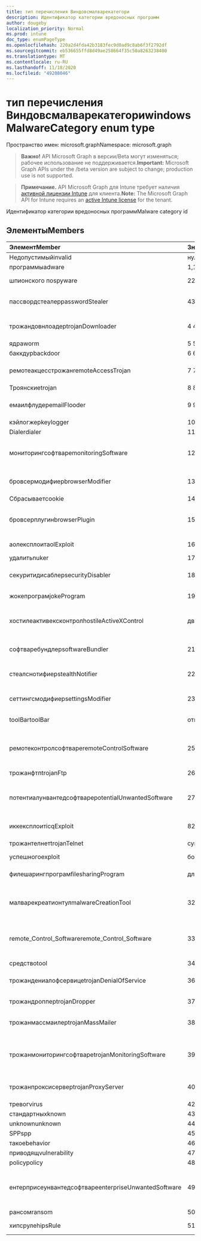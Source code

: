 ```yaml
---
title: тип перечисления Виндовсмалварекатегори
description: Идентификатор категории вредоносных программ
author: dougeby
localization_priority: Normal
ms.prod: intune
doc_type: enumPageType
ms.openlocfilehash: 220a2d4fda42b3183fec9d0ad9c8ab6f3f2792df
ms.sourcegitcommit: eb536655ffd8d49ae258664f35c50a8263238400
ms.translationtype: MT
ms.contentlocale: ru-RU
ms.lasthandoff: 11/18/2020
ms.locfileid: "49208046"
---
```

# <a name="windowsmalwarecategory-enum-type"></a><span data-ttu-id="bdca4-103">тип перечисления Виндовсмалварекатегори</span><span class="sxs-lookup"><span data-stu-id="bdca4-103">windowsMalwareCategory enum type</span></span>

<span data-ttu-id="bdca4-104">Пространство имен: microsoft.graph</span><span class="sxs-lookup"><span data-stu-id="bdca4-104">Namespace: microsoft.graph</span></span>

> <span data-ttu-id="bdca4-105">**Важно!** API Microsoft Graph в версии/Beta могут изменяться; рабочее использование не поддерживается.</span><span class="sxs-lookup"><span data-stu-id="bdca4-105">**Important:** Microsoft Graph APIs under the /beta version are subject to change; production use is not supported.</span></span>

> <span data-ttu-id="bdca4-106">**Примечание.** API Microsoft Graph для Intune требует наличия [активной лицензии Intune](https://go.microsoft.com/fwlink/?linkid=839381) для клиента.</span><span class="sxs-lookup"><span data-stu-id="bdca4-106">**Note:** The Microsoft Graph API for Intune requires an [active Intune license](https://go.microsoft.com/fwlink/?linkid=839381) for the tenant.</span></span>

<span data-ttu-id="bdca4-107">Идентификатор категории вредоносных программ</span><span class="sxs-lookup"><span data-stu-id="bdca4-107">Malware category id</span></span>

## <a name="members"></a><span data-ttu-id="bdca4-108">Элементы</span><span class="sxs-lookup"><span data-stu-id="bdca4-108">Members</span></span>
|<span data-ttu-id="bdca4-109">Элемент</span><span class="sxs-lookup"><span data-stu-id="bdca4-109">Member</span></span>|<span data-ttu-id="bdca4-110">Значение</span><span class="sxs-lookup"><span data-stu-id="bdca4-110">Value</span></span>|<span data-ttu-id="bdca4-111">Описание</span><span class="sxs-lookup"><span data-stu-id="bdca4-111">Description</span></span>|
|:---|:---|:---|
|<span data-ttu-id="bdca4-112">Недопустимый</span><span class="sxs-lookup"><span data-stu-id="bdca4-112">invalid</span></span>|<span data-ttu-id="bdca4-113">нуль</span><span class="sxs-lookup"><span data-stu-id="bdca4-113">0</span></span>|<span data-ttu-id="bdca4-114">Invalid</span><span class="sxs-lookup"><span data-stu-id="bdca4-114">Invalid</span></span>|
|<span data-ttu-id="bdca4-115">программы</span><span class="sxs-lookup"><span data-stu-id="bdca4-115">adware</span></span>|<span data-ttu-id="bdca4-116">1,1</span><span class="sxs-lookup"><span data-stu-id="bdca4-116">1</span></span>|<span data-ttu-id="bdca4-117">Программы</span><span class="sxs-lookup"><span data-stu-id="bdca4-117">Adware</span></span>|
|<span data-ttu-id="bdca4-118">шпионского по</span><span class="sxs-lookup"><span data-stu-id="bdca4-118">spyware</span></span>|<span data-ttu-id="bdca4-119">2</span><span class="sxs-lookup"><span data-stu-id="bdca4-119">2</span></span>|<span data-ttu-id="bdca4-120">Шпионского по</span><span class="sxs-lookup"><span data-stu-id="bdca4-120">Spyware</span></span>|
|<span data-ttu-id="bdca4-121">пассвордстеалер</span><span class="sxs-lookup"><span data-stu-id="bdca4-121">passwordStealer</span></span>|<span data-ttu-id="bdca4-122">4</span><span class="sxs-lookup"><span data-stu-id="bdca4-122">3</span></span>|<span data-ttu-id="bdca4-123">Средство кражи паролей</span><span class="sxs-lookup"><span data-stu-id="bdca4-123">Password stealer</span></span>|
|<span data-ttu-id="bdca4-124">трожандовнлоадер</span><span class="sxs-lookup"><span data-stu-id="bdca4-124">trojanDownloader</span></span>|<span data-ttu-id="bdca4-125">4 </span><span class="sxs-lookup"><span data-stu-id="bdca4-125">4</span></span>|<span data-ttu-id="bdca4-126">Загрузчик троянов</span><span class="sxs-lookup"><span data-stu-id="bdca4-126">Trojan downloader</span></span>|
|<span data-ttu-id="bdca4-127">ядра</span><span class="sxs-lookup"><span data-stu-id="bdca4-127">worm</span></span>|<span data-ttu-id="bdca4-128">5 </span><span class="sxs-lookup"><span data-stu-id="bdca4-128">5</span></span>|<span data-ttu-id="bdca4-129">Ядра</span><span class="sxs-lookup"><span data-stu-id="bdca4-129">Worm</span></span>|
|<span data-ttu-id="bdca4-130">баккдур</span><span class="sxs-lookup"><span data-stu-id="bdca4-130">backdoor</span></span>|<span data-ttu-id="bdca4-131">6 </span><span class="sxs-lookup"><span data-stu-id="bdca4-131">6</span></span>|<span data-ttu-id="bdca4-132">баккдур</span><span class="sxs-lookup"><span data-stu-id="bdca4-132">Backdoor</span></span>|
|<span data-ttu-id="bdca4-133">ремотеакцесстрожан</span><span class="sxs-lookup"><span data-stu-id="bdca4-133">remoteAccessTrojan</span></span>|<span data-ttu-id="bdca4-134">7 </span><span class="sxs-lookup"><span data-stu-id="bdca4-134">7</span></span>|<span data-ttu-id="bdca4-135">Троян удаленного доступа</span><span class="sxs-lookup"><span data-stu-id="bdca4-135">Remote access Trojan</span></span>|
|<span data-ttu-id="bdca4-136">Троянские</span><span class="sxs-lookup"><span data-stu-id="bdca4-136">trojan</span></span>|<span data-ttu-id="bdca4-137">8 </span><span class="sxs-lookup"><span data-stu-id="bdca4-137">8</span></span>|<span data-ttu-id="bdca4-138">Троянские</span><span class="sxs-lookup"><span data-stu-id="bdca4-138">Trojan</span></span>|
|<span data-ttu-id="bdca4-139">емаилфлудер</span><span class="sxs-lookup"><span data-stu-id="bdca4-139">emailFlooder</span></span>|<span data-ttu-id="bdca4-140">9 </span><span class="sxs-lookup"><span data-stu-id="bdca4-140">9</span></span>|<span data-ttu-id="bdca4-141">Средство массовой рассылки почты</span><span class="sxs-lookup"><span data-stu-id="bdca4-141">Email flooder</span></span>|
|<span data-ttu-id="bdca4-142">кэйлогжер</span><span class="sxs-lookup"><span data-stu-id="bdca4-142">keylogger</span></span>|<span data-ttu-id="bdca4-143">10 </span><span class="sxs-lookup"><span data-stu-id="bdca4-143">10</span></span>|<span data-ttu-id="bdca4-144">кэйлогжер</span><span class="sxs-lookup"><span data-stu-id="bdca4-144">Keylogger</span></span>|
|<span data-ttu-id="bdca4-145">Dialer</span><span class="sxs-lookup"><span data-stu-id="bdca4-145">dialer</span></span>|<span data-ttu-id="bdca4-146">11 </span><span class="sxs-lookup"><span data-stu-id="bdca4-146">11</span></span>|<span data-ttu-id="bdca4-147">Dialer</span><span class="sxs-lookup"><span data-stu-id="bdca4-147">Dialer</span></span>|
|<span data-ttu-id="bdca4-148">мониторингсофтваре</span><span class="sxs-lookup"><span data-stu-id="bdca4-148">monitoringSoftware</span></span>|<span data-ttu-id="bdca4-149">12 </span><span class="sxs-lookup"><span data-stu-id="bdca4-149">12</span></span>|<span data-ttu-id="bdca4-150">Программное обеспечение для мониторинга</span><span class="sxs-lookup"><span data-stu-id="bdca4-150">Monitoring software</span></span>|
|<span data-ttu-id="bdca4-151">бровсермодифиер</span><span class="sxs-lookup"><span data-stu-id="bdca4-151">browserModifier</span></span>|<span data-ttu-id="bdca4-152">13 </span><span class="sxs-lookup"><span data-stu-id="bdca4-152">13</span></span>|<span data-ttu-id="bdca4-153">Модификатор браузера</span><span class="sxs-lookup"><span data-stu-id="bdca4-153">Browser modifier</span></span>|
|<span data-ttu-id="bdca4-154">Сбрасывает</span><span class="sxs-lookup"><span data-stu-id="bdca4-154">cookie</span></span>|<span data-ttu-id="bdca4-155">14 </span><span class="sxs-lookup"><span data-stu-id="bdca4-155">14</span></span>|<span data-ttu-id="bdca4-156">Cookie</span><span class="sxs-lookup"><span data-stu-id="bdca4-156">Cookie</span></span>|
|<span data-ttu-id="bdca4-157">бровсерплугин</span><span class="sxs-lookup"><span data-stu-id="bdca4-157">browserPlugin</span></span>|<span data-ttu-id="bdca4-158">15 </span><span class="sxs-lookup"><span data-stu-id="bdca4-158">15</span></span>|<span data-ttu-id="bdca4-159">Подключаемый модуль браузера</span><span class="sxs-lookup"><span data-stu-id="bdca4-159">Browser plugin</span></span>|
|<span data-ttu-id="bdca4-160">аолексплоит</span><span class="sxs-lookup"><span data-stu-id="bdca4-160">aolExploit</span></span>|<span data-ttu-id="bdca4-161">16 </span><span class="sxs-lookup"><span data-stu-id="bdca4-161">16</span></span>|<span data-ttu-id="bdca4-162">Эксплойт AOL</span><span class="sxs-lookup"><span data-stu-id="bdca4-162">AOL exploit</span></span>|
|<span data-ttu-id="bdca4-163">удалить</span><span class="sxs-lookup"><span data-stu-id="bdca4-163">nuker</span></span>|<span data-ttu-id="bdca4-164">17 </span><span class="sxs-lookup"><span data-stu-id="bdca4-164">17</span></span>|<span data-ttu-id="bdca4-165">Удалить</span><span class="sxs-lookup"><span data-stu-id="bdca4-165">Nuker</span></span>|
|<span data-ttu-id="bdca4-166">секуритидисаблер</span><span class="sxs-lookup"><span data-stu-id="bdca4-166">securityDisabler</span></span>|<span data-ttu-id="bdca4-167">18 </span><span class="sxs-lookup"><span data-stu-id="bdca4-167">18</span></span>|<span data-ttu-id="bdca4-168">Недоступный для безопасности</span><span class="sxs-lookup"><span data-stu-id="bdca4-168">Security disabler</span></span>|
|<span data-ttu-id="bdca4-169">жокепрограм</span><span class="sxs-lookup"><span data-stu-id="bdca4-169">jokeProgram</span></span>|<span data-ttu-id="bdca4-170">19</span><span class="sxs-lookup"><span data-stu-id="bdca4-170">19</span></span>|<span data-ttu-id="bdca4-171">Программа жоке</span><span class="sxs-lookup"><span data-stu-id="bdca4-171">Joke program</span></span>|
|<span data-ttu-id="bdca4-172">хостилеактивексконтрол</span><span class="sxs-lookup"><span data-stu-id="bdca4-172">hostileActiveXControl</span></span>|<span data-ttu-id="bdca4-173">двадцать</span><span class="sxs-lookup"><span data-stu-id="bdca4-173">20</span></span>|<span data-ttu-id="bdca4-174">Враждебный элемент управления ActiveX</span><span class="sxs-lookup"><span data-stu-id="bdca4-174">Hostile ActiveX control</span></span>|
|<span data-ttu-id="bdca4-175">софтваребундлер</span><span class="sxs-lookup"><span data-stu-id="bdca4-175">softwareBundler</span></span>|<span data-ttu-id="bdca4-176">21</span><span class="sxs-lookup"><span data-stu-id="bdca4-176">21</span></span>|<span data-ttu-id="bdca4-177">Пакет программного обеспечения</span><span class="sxs-lookup"><span data-stu-id="bdca4-177">Software bundler</span></span>|
|<span data-ttu-id="bdca4-178">стеалснотифиер</span><span class="sxs-lookup"><span data-stu-id="bdca4-178">stealthNotifier</span></span>|<span data-ttu-id="bdca4-179">22</span><span class="sxs-lookup"><span data-stu-id="bdca4-179">22</span></span>|<span data-ttu-id="bdca4-180">Модификатор скрытия</span><span class="sxs-lookup"><span data-stu-id="bdca4-180">Stealth modifier</span></span>|
|<span data-ttu-id="bdca4-181">сеттингсмодифиер</span><span class="sxs-lookup"><span data-stu-id="bdca4-181">settingsModifier</span></span>|<span data-ttu-id="bdca4-182">23</span><span class="sxs-lookup"><span data-stu-id="bdca4-182">23</span></span>|<span data-ttu-id="bdca4-183">Модификатор параметров</span><span class="sxs-lookup"><span data-stu-id="bdca4-183">Settings modifier</span></span>|
|<span data-ttu-id="bdca4-184">toolBar</span><span class="sxs-lookup"><span data-stu-id="bdca4-184">toolBar</span></span>|<span data-ttu-id="bdca4-185">открыт</span><span class="sxs-lookup"><span data-stu-id="bdca4-185">24</span></span>|<span data-ttu-id="bdca4-186">Панель инструментов</span><span class="sxs-lookup"><span data-stu-id="bdca4-186">Toolbar</span></span>|
|<span data-ttu-id="bdca4-187">ремотеконтролсофтваре</span><span class="sxs-lookup"><span data-stu-id="bdca4-187">remoteControlSoftware</span></span>|<span data-ttu-id="bdca4-188">25</span><span class="sxs-lookup"><span data-stu-id="bdca4-188">25</span></span>|<span data-ttu-id="bdca4-189">Программное обеспечение удаленного управления</span><span class="sxs-lookup"><span data-stu-id="bdca4-189">Remote control software</span></span>|
|<span data-ttu-id="bdca4-190">трожанфтп</span><span class="sxs-lookup"><span data-stu-id="bdca4-190">trojanFtp</span></span>|<span data-ttu-id="bdca4-191">26</span><span class="sxs-lookup"><span data-stu-id="bdca4-191">26</span></span>|<span data-ttu-id="bdca4-192">Троян FTP</span><span class="sxs-lookup"><span data-stu-id="bdca4-192">Trojan FTP</span></span>|
|<span data-ttu-id="bdca4-193">потентиалунвантедсофтваре</span><span class="sxs-lookup"><span data-stu-id="bdca4-193">potentialUnwantedSoftware</span></span>|<span data-ttu-id="bdca4-194">27</span><span class="sxs-lookup"><span data-stu-id="bdca4-194">27</span></span>|<span data-ttu-id="bdca4-195">Потенциально нежелательное программное обеспечение</span><span class="sxs-lookup"><span data-stu-id="bdca4-195">Potential unwanted software</span></span>|
|<span data-ttu-id="bdca4-196">иккексплоит</span><span class="sxs-lookup"><span data-stu-id="bdca4-196">icqExploit</span></span>|<span data-ttu-id="bdca4-197">8</span><span class="sxs-lookup"><span data-stu-id="bdca4-197">28</span></span>|<span data-ttu-id="bdca4-198">ИКК эксплойт</span><span class="sxs-lookup"><span data-stu-id="bdca4-198">ICQ exploit</span></span>|
|<span data-ttu-id="bdca4-199">трожантелнет</span><span class="sxs-lookup"><span data-stu-id="bdca4-199">trojanTelnet</span></span>|<span data-ttu-id="bdca4-200">суммируемых</span><span class="sxs-lookup"><span data-stu-id="bdca4-200">29</span></span>|<span data-ttu-id="bdca4-201">Троян Telnet</span><span class="sxs-lookup"><span data-stu-id="bdca4-201">Trojan telnet</span></span>|
|<span data-ttu-id="bdca4-202">успешного</span><span class="sxs-lookup"><span data-stu-id="bdca4-202">exploit</span></span>|<span data-ttu-id="bdca4-203">более</span><span class="sxs-lookup"><span data-stu-id="bdca4-203">30</span></span>|<span data-ttu-id="bdca4-204">Успешного</span><span class="sxs-lookup"><span data-stu-id="bdca4-204">Exploit</span></span>|
|<span data-ttu-id="bdca4-205">филешарингпрограм</span><span class="sxs-lookup"><span data-stu-id="bdca4-205">filesharingProgram</span></span>|<span data-ttu-id="bdca4-206">длиной</span><span class="sxs-lookup"><span data-stu-id="bdca4-206">31</span></span>|<span data-ttu-id="bdca4-207">Программа общего доступа к файлам</span><span class="sxs-lookup"><span data-stu-id="bdca4-207">File sharing program</span></span>|
|<span data-ttu-id="bdca4-208">малварекреатионтул</span><span class="sxs-lookup"><span data-stu-id="bdca4-208">malwareCreationTool</span></span>|<span data-ttu-id="bdca4-209">32</span><span class="sxs-lookup"><span data-stu-id="bdca4-209">32</span></span>|<span data-ttu-id="bdca4-210">Средство создания вредоносных программ</span><span class="sxs-lookup"><span data-stu-id="bdca4-210">Malware creation tool</span></span>|
|<span data-ttu-id="bdca4-211">remote_Control_Software</span><span class="sxs-lookup"><span data-stu-id="bdca4-211">remote_Control_Software</span></span>|<span data-ttu-id="bdca4-212">33</span><span class="sxs-lookup"><span data-stu-id="bdca4-212">33</span></span>|<span data-ttu-id="bdca4-213">Программное обеспечение удаленного управления</span><span class="sxs-lookup"><span data-stu-id="bdca4-213">Remote control software</span></span>|
|<span data-ttu-id="bdca4-214">средство</span><span class="sxs-lookup"><span data-stu-id="bdca4-214">tool</span></span>|<span data-ttu-id="bdca4-215">34</span><span class="sxs-lookup"><span data-stu-id="bdca4-215">34</span></span>|<span data-ttu-id="bdca4-216">Средство</span><span class="sxs-lookup"><span data-stu-id="bdca4-216">Tool</span></span>|
|<span data-ttu-id="bdca4-217">трожандениалофсервице</span><span class="sxs-lookup"><span data-stu-id="bdca4-217">trojanDenialOfService</span></span>|<span data-ttu-id="bdca4-218">36</span><span class="sxs-lookup"><span data-stu-id="bdca4-218">36</span></span>|<span data-ttu-id="bdca4-219">Троян отказ в обслуживании</span><span class="sxs-lookup"><span data-stu-id="bdca4-219">Trojan denial of service</span></span>|
|<span data-ttu-id="bdca4-220">трожандроппер</span><span class="sxs-lookup"><span data-stu-id="bdca4-220">trojanDropper</span></span>|<span data-ttu-id="bdca4-221">37</span><span class="sxs-lookup"><span data-stu-id="bdca4-221">37</span></span>|<span data-ttu-id="bdca4-222">Троян дроппер</span><span class="sxs-lookup"><span data-stu-id="bdca4-222">Trojan dropper</span></span>|
|<span data-ttu-id="bdca4-223">трожанмассмаилер</span><span class="sxs-lookup"><span data-stu-id="bdca4-223">trojanMassMailer</span></span>|<span data-ttu-id="bdca4-224">38</span><span class="sxs-lookup"><span data-stu-id="bdca4-224">38</span></span>|<span data-ttu-id="bdca4-225">Троян рассылки почты</span><span class="sxs-lookup"><span data-stu-id="bdca4-225">Trojan mass mailer</span></span>|
|<span data-ttu-id="bdca4-226">трожанмониторингсофтваре</span><span class="sxs-lookup"><span data-stu-id="bdca4-226">trojanMonitoringSoftware</span></span>|<span data-ttu-id="bdca4-227">39</span><span class="sxs-lookup"><span data-stu-id="bdca4-227">39</span></span>|<span data-ttu-id="bdca4-228">Программное обеспечение отслеживания троянов</span><span class="sxs-lookup"><span data-stu-id="bdca4-228">Trojan monitoring software</span></span>|
|<span data-ttu-id="bdca4-229">трожанпроксисервер</span><span class="sxs-lookup"><span data-stu-id="bdca4-229">trojanProxyServer</span></span>|<span data-ttu-id="bdca4-230">40</span><span class="sxs-lookup"><span data-stu-id="bdca4-230">40</span></span>|<span data-ttu-id="bdca4-231">Прокси-сервер Троян</span><span class="sxs-lookup"><span data-stu-id="bdca4-231">Trojan proxy server</span></span>|
|<span data-ttu-id="bdca4-232">тревог</span><span class="sxs-lookup"><span data-stu-id="bdca4-232">virus</span></span>|<span data-ttu-id="bdca4-233">42</span><span class="sxs-lookup"><span data-stu-id="bdca4-233">42</span></span>|<span data-ttu-id="bdca4-234">Тревог</span><span class="sxs-lookup"><span data-stu-id="bdca4-234">Virus</span></span>|
|<span data-ttu-id="bdca4-235">стандартных</span><span class="sxs-lookup"><span data-stu-id="bdca4-235">known</span></span>|<span data-ttu-id="bdca4-236">43</span><span class="sxs-lookup"><span data-stu-id="bdca4-236">43</span></span>|<span data-ttu-id="bdca4-237">Стандартных</span><span class="sxs-lookup"><span data-stu-id="bdca4-237">Known</span></span>|
|<span data-ttu-id="bdca4-238">unknown</span><span class="sxs-lookup"><span data-stu-id="bdca4-238">unknown</span></span>|<span data-ttu-id="bdca4-239">44</span><span class="sxs-lookup"><span data-stu-id="bdca4-239">44</span></span>|<span data-ttu-id="bdca4-240">Неизвестно</span><span class="sxs-lookup"><span data-stu-id="bdca4-240">Unknown</span></span>|
|<span data-ttu-id="bdca4-241">SPP</span><span class="sxs-lookup"><span data-stu-id="bdca4-241">spp</span></span>|<span data-ttu-id="bdca4-242">45</span><span class="sxs-lookup"><span data-stu-id="bdca4-242">45</span></span>|<span data-ttu-id="bdca4-243">SPP</span><span class="sxs-lookup"><span data-stu-id="bdca4-243">SPP</span></span>|
|<span data-ttu-id="bdca4-244">такое</span><span class="sxs-lookup"><span data-stu-id="bdca4-244">behavior</span></span>|<span data-ttu-id="bdca4-245">46</span><span class="sxs-lookup"><span data-stu-id="bdca4-245">46</span></span>|<span data-ttu-id="bdca4-246">Поведение</span><span class="sxs-lookup"><span data-stu-id="bdca4-246">Behavior</span></span>|
|<span data-ttu-id="bdca4-247">приводящ</span><span class="sxs-lookup"><span data-stu-id="bdca4-247">vulnerability</span></span>|<span data-ttu-id="bdca4-248">47</span><span class="sxs-lookup"><span data-stu-id="bdca4-248">47</span></span>|<span data-ttu-id="bdca4-249">Приводящ</span><span class="sxs-lookup"><span data-stu-id="bdca4-249">Vulnerability</span></span>|
|<span data-ttu-id="bdca4-250">policy</span><span class="sxs-lookup"><span data-stu-id="bdca4-250">policy</span></span>|<span data-ttu-id="bdca4-251">48</span><span class="sxs-lookup"><span data-stu-id="bdca4-251">48</span></span>|<span data-ttu-id="bdca4-252">Политика</span><span class="sxs-lookup"><span data-stu-id="bdca4-252">Policy</span></span>|
|<span data-ttu-id="bdca4-253">ентерприсеунвантедсофтваре</span><span class="sxs-lookup"><span data-stu-id="bdca4-253">enterpriseUnwantedSoftware</span></span>|<span data-ttu-id="bdca4-254">49</span><span class="sxs-lookup"><span data-stu-id="bdca4-254">49</span></span>|<span data-ttu-id="bdca4-255">Корпоративное нежелательное программное обеспечение</span><span class="sxs-lookup"><span data-stu-id="bdca4-255">Enterprise Unwanted Software</span></span>|
|<span data-ttu-id="bdca4-256">рансом</span><span class="sxs-lookup"><span data-stu-id="bdca4-256">ransom</span></span>|<span data-ttu-id="bdca4-257">50</span><span class="sxs-lookup"><span data-stu-id="bdca4-257">50</span></span>|<span data-ttu-id="bdca4-258">рансом</span><span class="sxs-lookup"><span data-stu-id="bdca4-258">Ransom</span></span>|
|<span data-ttu-id="bdca4-259">хипсруле</span><span class="sxs-lookup"><span data-stu-id="bdca4-259">hipsRule</span></span>|<span data-ttu-id="bdca4-260">51</span><span class="sxs-lookup"><span data-stu-id="bdca4-260">51</span></span>|<span data-ttu-id="bdca4-261">Правило Хипс</span><span class="sxs-lookup"><span data-stu-id="bdca4-261">HIPS Rule</span></span>|




